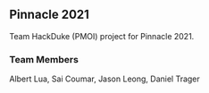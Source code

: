 ## Pinnacle 2021
Team HackDuke (PMOI) project for Pinnacle 2021.

### Team Members
Albert Lua, Sai Coumar, Jason Leong, Daniel Trager